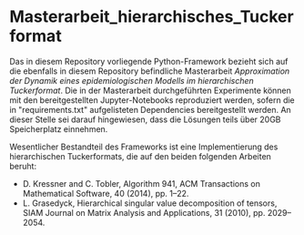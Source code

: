 # Masterarbeit_hierarchisches_Tuckerformat
Das in diesem Repository vorliegende Python-Framework bezieht sich auf die ebenfalls in diesem Repository befindliche Masterarbeit *Approximation der Dynamik eines epidemiologischen Modells im hierarchischen Tuckerformat*.
Die in der Masterarbeit durchgeführten Experimente können mit den bereitgestellten Jupyter-Notebooks reproduziert werden, sofern die in "requirements.txt" aufgelisteten Dependencies bereitgestellt werden. An dieser Stelle sei darauf hingewiesen, dass die Lösungen teils über 20GB Speicherplatz einnehmen.

Wesentlicher Bestandteil des Frameworks ist eine Implementierung des hierarchischen Tuckerformats, die auf den beiden folgenden Arbeiten beruht:
- D. Kressner and C. Tobler, Algorithm 941, ACM Transactions on Mathematical Software, 40 (2014), pp. 1–22.
- L. Grasedyck, Hierarchical singular value decomposition of tensors, SIAM Journal on Matrix Analysis and Applications, 31 (2010), pp. 2029–2054.
